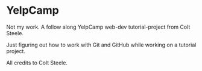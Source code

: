 # YelpCamp
Not my work. A follow along YelpCamp web-dev tutorial-project from Colt Steele.

Just figuring out how to work with Git and GitHub while working on a tutorial project. 

All credits to Colt Steele.
